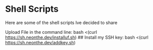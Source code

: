 # Shell Scripts
Here are some of the shell scripts Ive decided to share

Upload File in the command line: bash <(curl https://sh.neonthe.dev/installuf.sh) ##
Install my SSH key: bash <(curl https://sh.neonthe.dev/addkey.sh)
